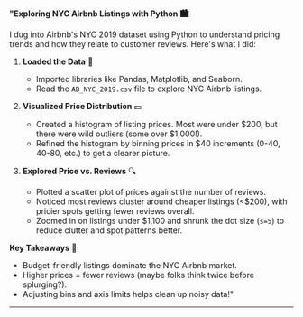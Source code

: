 **"Exploring NYC Airbnb Listings with Python 🏙️**  

I dug into Airbnb's NYC 2019 dataset using Python to understand pricing trends and how they relate to customer reviews. Here's what I did:  

1. **Loaded the Data** 📂  
   - Imported libraries like Pandas, Matplotlib, and Seaborn.  
   - Read the `AB_NYC_2019.csv` file to explore NYC Airbnb listings.  

2. **Visualized Price Distribution** 💵  
   - Created a histogram of listing prices. Most were under $200, but there were wild outliers (some over $1,000!).  
   - Refined the histogram by binning prices in $40 increments (0-40, 40-80, etc.) to get a clearer picture.  

3. **Explored Price vs. Reviews** 🔍  
   - Plotted a scatter plot of prices against the number of reviews.  
   - Noticed most reviews cluster around cheaper listings (<$200), with pricier spots getting fewer reviews overall.  
   - Zoomed in on listings under $1,100 and shrunk the dot size (`s=5`) to reduce clutter and spot patterns better.  

**Key Takeaways** 🎯  
- Budget-friendly listings dominate the NYC Airbnb market.  
- Higher prices = fewer reviews (maybe folks think twice before splurging?).  
- Adjusting bins and axis limits helps clean up noisy data!"  
---  
